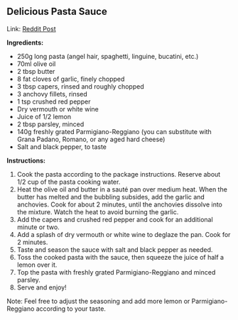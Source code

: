 ## Delicious Pasta Sauce

Link: [Reddit Post](https://www.reddit.com/r/FoodPorn/comments/rmkbon/if_sauces_dont_count_as_food_porn_they_ought_to/)

**Ingredients:**
- 250g long pasta (angel hair, spaghetti, linguine, bucatini, etc.)
- 70ml olive oil
- 2 tbsp butter
- 8 fat cloves of garlic, finely chopped
- 3 tbsp capers, rinsed and roughly chopped
- 3 anchovy fillets, rinsed
- 1 tsp crushed red pepper
- Dry vermouth or white wine
- Juice of 1/2 lemon
- 2 tbsp parsley, minced
- 140g freshly grated Parmigiano-Reggiano (you can substitute with Grana Padano, Romano, or any aged hard cheese)
- Salt and black pepper, to taste

**Instructions:**

1. Cook the pasta according to the package instructions. Reserve about 1/2 cup of the pasta cooking water.
2. Heat the olive oil and butter in a sauté pan over medium heat. When the butter has melted and the bubbling subsides, add the garlic and anchovies. Cook for about 2 minutes, until the anchovies dissolve into the mixture. Watch the heat to avoid burning the garlic.
3. Add the capers and crushed red pepper and cook for an additional minute or two.
4. Add a splash of dry vermouth or white wine to deglaze the pan. Cook for 2 minutes.
5. Taste and season the sauce with salt and black pepper as needed.
6. Toss the cooked pasta with the sauce, then squeeze the juice of half a lemon over it.
7. Top the pasta with freshly grated Parmigiano-Reggiano and minced parsley.
8. Serve and enjoy!

Note: Feel free to adjust the seasoning and add more lemon or Parmigiano-Reggiano according to your taste.
